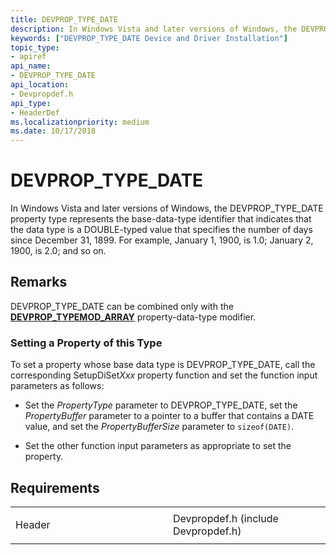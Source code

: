 ```yaml
---
title: DEVPROP_TYPE_DATE
description: In Windows Vista and later versions of Windows, the DEVPROP_TYPE_DATE property type represents the base-data-type identifier that indicates that the data type is a DOUBLE-typed value that specifies the number of days since December 31, 1899.
keywords: ["DEVPROP_TYPE_DATE Device and Driver Installation"]
topic_type:
- apiref
api_name:
- DEVPROP_TYPE_DATE
api_location:
- Devpropdef.h
api_type:
- HeaderDef
ms.localizationpriority: medium
ms.date: 10/17/2018
---
```


# DEVPROP_TYPE_DATE


In Windows Vista and later versions of Windows, the DEVPROP_TYPE_DATE property type represents the base-data-type identifier that indicates that the data type is a DOUBLE-typed value that specifies the number of days since December 31, 1899. For example, January 1, 1900, is 1.0; January 2, 1900, is 2.0; and so on.

## Remarks

DEVPROP_TYPE_DATE can be combined only with the [**DEVPROP_TYPEMOD_ARRAY**](devprop-typemod-array.md) property-data-type modifier.

### Setting a Property of this Type

To set a property whose base data type is DEVPROP_TYPE_DATE, call the corresponding SetupDiSet*Xxx* property function and set the function input parameters as follows:

-   Set the *PropertyType* parameter to DEVPROP_TYPE_DATE, set the *PropertyBuffer* parameter to a pointer to a buffer that contains a DATE value, and set the *PropertyBufferSize* parameter to `sizeof(DATE)`.

-   Set the other function input parameters as appropriate to set the property.

## Requirements

<table>
<colgroup>
<col width="50%" />
<col width="50%" />
</colgroup>
<tbody>
<tr class="odd">
<td align="left"><p>Header</p></td>
<td align="left">Devpropdef.h (include Devpropdef.h)</td>
</tr>
</tbody>
</table>

 

 





